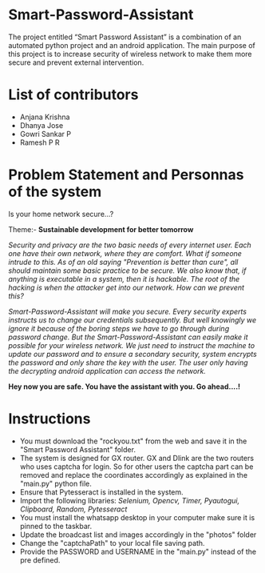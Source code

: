 # Smart-Password-Assistant
The project entitled “Smart Password Assistant” is a combination of an automated python project and an android application. The main purpose of this project is to increase security of wireless network to make them more secure and prevent external intervention.

# List of contributors
* Anjana Krishna
* Dhanya Jose
* Gowri Sankar P
* Ramesh P R

# Problem Statement and Personnas of the system
Is your home network secure...?

Theme:- **Sustainable development for better tomorrow**

_Security and privacy are the two basic needs of every internet user. Each one have their own network, where they are comfort. What if someone intrude to this. As of an old saying "Prevention is better than cure", all should maintain some basic practice to be secure. We also know that, if anything is executable in a system, then it is hackable. The root of the hacking is when the attacker get into our network. How can we prevent this?_

_Smart-Password-Assistant will make you secure. Every security experts instructs us to change our credentials subsequently. But well knowingly we ignore it because of the boring steps we have to go through during password change. But the Smart-Password-Assistant can easily make it possible for your wireless network. We just need to instruct the machine to update our password and to ensure a secondary security, system encrypts the password and only share the key with the user. The user only having the decrypting android application can access the network._ 

**Hey now you are safe. You have the assistant with you. Go ahead....!**


# Instructions
* You must download the "rockyou.txt" from the web and save it in the "Smart Password Assistant" folder.
* The system is designed for GX router. GX and Dlink are the two routers who uses captcha for login. So for other users the captcha part can be removed and replace the coordinates accordingly as explained in the "main.py" python file.
* Ensure that Pytesseract is installed in the system.
* Import the following libraries: _Selenium, Opencv, Timer, Pyautogui, Clipboard, Random, Pytesseract_
* You must install the whatsapp desktop in your computer make sure it is pinned to the taskbar.
* Update the broadcast list and images accordingly in the "photos" folder
* Change the "captchaPath" to your local file saving path.
* Provide the PASSWORD and USERNAME in the "main.py" instead of the pre defined.
